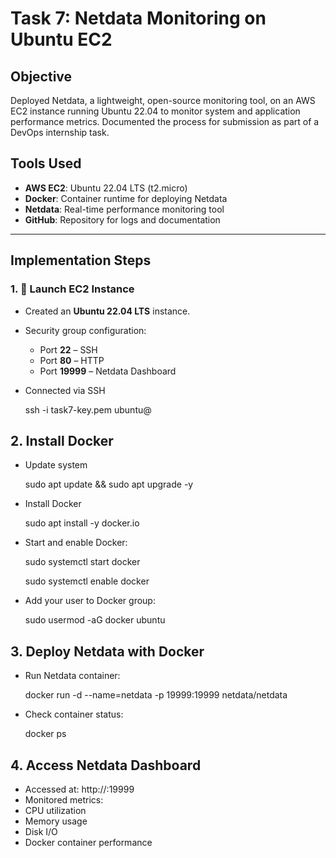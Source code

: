# Task 7: Netdata Monitoring on Ubuntu EC2

## Objective

Deployed Netdata, a lightweight, open-source monitoring tool, on an AWS EC2 instance running Ubuntu 22.04 to monitor system and application performance metrics. Documented the process for submission as part of a DevOps internship task.

##  Tools Used

- **AWS EC2**: Ubuntu 22.04 LTS (t2.micro)
- **Docker**: Container runtime for deploying Netdata
- **Netdata**: Real-time performance monitoring tool
- **GitHub**: Repository for logs and documentation

---

##  Implementation Steps

### 1. 🚀 Launch EC2 Instance

- Created an **Ubuntu 22.04 LTS** instance.
  
- Security group configuration:
  
  - Port **22** – SSH
  - Port **80** – HTTP
  - Port **19999** – Netdata Dashboard

- Connected via SSH
  
   ssh -i task7-key.pem ubuntu@<public-ip>
 

## 2. Install Docker

- Update system


  sudo apt update && sudo apt upgrade -y

- Install Docker


  sudo apt install -y docker.io

- Start and enable Docker:


   sudo systemctl start docker
  
   sudo systemctl enable docker

- Add your user to Docker group:


  sudo usermod -aG docker ubuntu


## 3. Deploy Netdata with Docker

- Run Netdata container:
  

  docker run -d --name=netdata -p 19999:19999 netdata/netdata
  

- Check container status:


  docker ps

## 4. Access Netdata Dashboard

   - Accessed at: http://:19999
   - Monitored metrics:
   - CPU utilization
   - Memory usage
   - Disk I/O
   - Docker container performance

